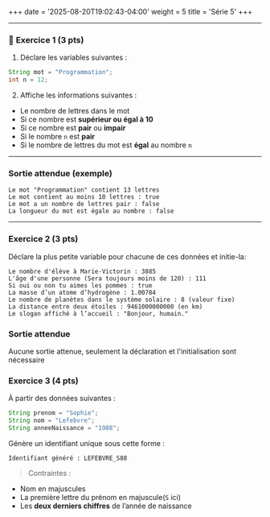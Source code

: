 +++
date = '2025-08-20T19:02:43-04:00'
weight = 5
title = 'Série 5'
+++

---

### 🧪 **Exercice 1** (3 pts)

1. Déclare les variables suivantes :

```java
String mot = "Programmation";
int n = 12;
```

2. Affiche les informations suivantes :

* Le nombre de lettres dans le mot
* Si ce nombre est **supérieur ou égal à 10**
* Si ce nombre est **pair** ou **impair**
* Si le nombre `n` est **pair**
* Si le nombre de lettres du mot est **égal** au nombre `n`

---

### Sortie attendue (exemple)

```
Le mot "Programmation" contient 13 lettres
Le mot contient au moins 10 lettres : true
Le mot a un nombre de lettres pair : false
La longueur du mot est égale au nombre : false
```

---

### **Exercice 2** (3 pts)

Déclare la plus petite variable pour chacune de ces données et initie-la:
```
Le nombre d'élève à Marie-Victorin : 3885
L'âge d'une personne (Sera toujours moins de 120) : 111
Si oui ou non tu aimes les pommes : true
La masse d’un atome d’hydrogène : 1.00784
Le nombre de planètes dans le système solaire : 8 (valeur fixe)
La distance entre deux étoiles : 9461000000000 (en km)
Le slogan affiché à l’accueil : "Bonjour, humain."
```
### Sortie attendue

Aucune sortie attenue, seulement la déclaration et l'initialisation sont nécessaire


### **Exercice 3** (4 pts)

À partir des données suivantes :

```java
String prenom = "Sophie";
String nom = "Lefebvre";
String anneeNaissance = "1988";
```

Génère un identifiant unique sous cette forme :

```text
Identifiant généré : LEFEBVRE_S88
```

> Contraintes :

* Nom en majuscules
* La première lettre du prénom en majuscule(`S` ici)
* Les **deux derniers chiffres** de l’année de naissance

